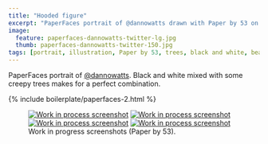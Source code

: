 ```yaml
---
title: "Hooded figure"
excerpt: "PaperFaces portrait of @dannowatts drawn with Paper by 53 on an iPad."
image: 
  feature: paperfaces-dannowatts-twitter-lg.jpg
  thumb: paperfaces-dannowatts-twitter-150.jpg
tags: [portrait, illustration, Paper by 53, trees, black and white, beard]
---
```


PaperFaces portrait of [@dannowatts](http://twitter.com/dannowatts). Black and white mixed with some creepy trees makes for a perfect combination.

{% include boilerplate/paperfaces-2.html %}

<figure class="half">
	<a href="{{ site.url }}/assets/images/paperfaces-dannowatts-process-1-lg.jpg"><img src="{{ site.url }}/assets/images/paperfaces-dannowatts-process-1-600.jpg" alt="Work in process screenshot"></a>
	<a href="{{ site.url }}/assets/images/paperfaces-dannowatts-process-2-lg.jpg"><img src="{{ site.url }}/assets/images/paperfaces-dannowatts-process-2-600.jpg" alt="Work in process screenshot"></a>
	<a href="{{ site.url }}/assets/images/paperfaces-dannowatts-process-3-lg.jpg"><img src="{{ site.url }}/assets/images/paperfaces-dannowatts-process-3-600.jpg" alt="Work in process screenshot"></a>
	<a href="{{ site.url }}/assets/images/paperfaces-dannowatts-process-4-lg.jpg"><img src="{{ site.url }}/assets/images/paperfaces-dannowatts-process-4-600.jpg" alt="Work in process screenshot"></a>
	<figcaption>Work in progress screenshots (Paper by 53).</figcaption>
</figure>